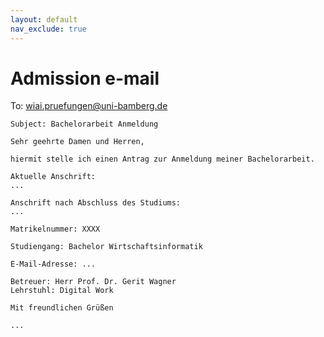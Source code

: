 ```yaml
---
layout: default
nav_exclude: true
---
```

  
# Admission e-mail

To: [wiai.pruefungen@uni-bamberg.de](mailto:wiai.pruefungen@uni-bamberg.de)

```
Subject: Bachelorarbeit Anmeldung

Sehr geehrte Damen und Herren,

hiermit stelle ich einen Antrag zur Anmeldung meiner Bachelorarbeit.

Aktuelle Anschrift:
...

Anschrift nach Abschluss des Studiums:
...

Matrikelnummer: XXXX

Studiengang: Bachelor Wirtschaftsinformatik

E-Mail-Adresse: ...

Betreuer: Herr Prof. Dr. Gerit Wagner
Lehrstuhl: Digital Work

Mit freundlichen Grüßen

... 

```
